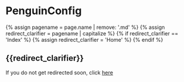 # PenguinConfig

{% assign pagename = page.name | remove: '.md' %}
{% assign redirect_clarifier = pagename | capitalize %}
{% if redirect_clarifier == 'Index' %}
  {% assign redirect_clarifier = 'Home' %}
{% endif %}

## {{redirect_clarifier}}

If you do not get redirected soon, click [here](https://github.com/PenguinMods/PenguinConfig/issues)

<script type="text/javascript">
  setTimeout(() => window.location.replace(document.querySelector('a').href), 3 * 1000);
</script>
